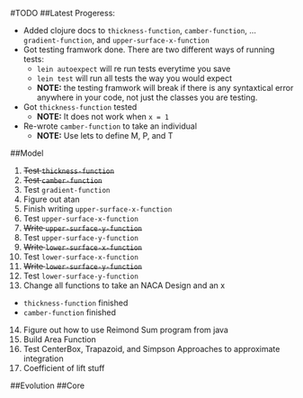 #TODO
##Latest Progeress:
* Added clojure docs to `thickness-function`, `camber-function`,
... `gradient-function`, and `upper-surface-x-function`
* Got testing framwork done. There are two different ways of running tests:
  * `lein autoexpect` will re run tests everytime you save
  * `lein test` will run all tests the way you would expect
  * **NOTE:** the testing framwork will break if there is any syntaxtical error anywhere in your code,
not just the classes you are testing.
* Got `thickness-function` tested
  * **NOTE:** It does not work when `x = 1`
* Re-wrote `camber-function` to take an individual
  * **NOTE:** Use lets to define M, P, and T

##Model
1. ~~Test `thickness-function`~~
2. ~~Test `camber-function`~~
3. Test `gradient-function`
4. Figure out atan
5. Finish writing `upper-surface-x-function`
6. Test `upper-surface-x-function`
7. ~~Write `upper-surface-y-function`~~
8. Test `upper-surface-y-function`
9. ~~Write `lower-surface-x-function`~~
10. Test `lower-surface-x-function`
11. ~~Write `lower-surface-y-function`~~
12. Test `lower-surface-y-function`
13. Change all functions to take an NACA Design and an x
   * `thickness-function` finished
   * `camber-function` finished
14. Figure out how to use Reimond Sum program from java
15. Build Area Function
16. Test CenterBox, Trapazoid, and Simpson Approaches to approximate integration
17. Coefficient of lift stuff

##Evolution
##Core

